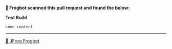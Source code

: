 **🚨 Frogbot scanned this pull request and found the below:**

**Test Build**

```
some content
```


---
[🐸 JFrog Frogbot](https://github.com/jfrog/frogbot#readme)